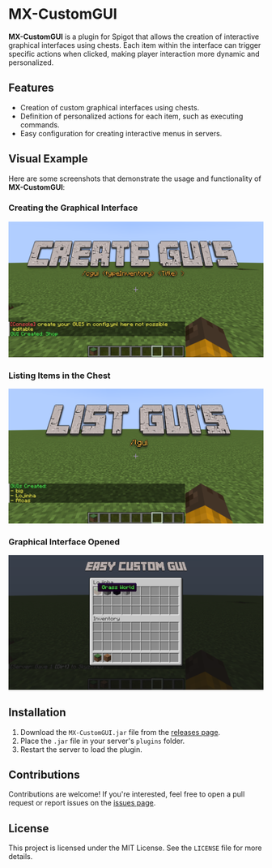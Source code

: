 # MX-CustomGUI

**MX-CustomGUI** is a plugin for Spigot that allows the creation of interactive graphical interfaces using chests. Each item within the interface can trigger specific actions when clicked, making player interaction more dynamic and personalized.

## Features

- Creation of custom graphical interfaces using chests.
- Definition of personalized actions for each item, such as executing commands.
- Easy configuration for creating interactive menus in servers.

## Visual Example

Here are some screenshots that demonstrate the usage and functionality of **MX-CustomGUI**:

### Creating the Graphical Interface
![Creating the GUI](https://github.com/skyzzin/MX-CustomGUI/raw/master/md_files/create.png)

### Listing Items in the Chest
![Listing the Items](https://github.com/skyzzin/MX-CustomGUI/raw/master/md_files/list.png)

### Graphical Interface Opened
![Opened Interface](https://github.com/skyzzin/MX-CustomGUI/raw/master/md_files/opened.png)

## Installation

1. Download the `MX-CustomGUI.jar` file from the [releases page](https://github.com/skyzzin/MX-CustomGUI/raw/refs/heads/master/MX-CustomGUI.jar).
2. Place the `.jar` file in your server's `plugins` folder.
3. Restart the server to load the plugin.

## Contributions

Contributions are welcome! If you're interested, feel free to open a pull request or report issues on the [issues page](https://github.com/skyzzin/MX-CustomGUI/issues).

## License

This project is licensed under the MIT License. See the `LICENSE` file for more details.
